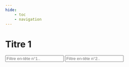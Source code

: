 ```yaml
---
hide:
    - toc
    - navigation
---
```




# Titre 1

<html>
    <head>
        <meta charset="UTF-8">
        <meta name="viewport" content="width=device-width, initial-scale=1.0">
    </head>
    <body>
        <div class="grid-filter">    
            <input type="text" id="myInput" onkeyup="myFunction()" placeholder="Filtre en-tête n°1.." title="Type in a name">
            <input type="text" id="myInput2" onkeyup="myFunction2()" placeholder="Filtre en-tête n°2.." title="Type in a country">
        </div>
        <table id="csvRoot"></table>
        <script src="https://cdn.jsdelivr.net/npm/papaparse@5.2.0/papaparse.min.js"></script>
        <script type="module" src="../js/main.js"></script>   
    </body>
</html>

<script src="https://ajax.googleapis.com/ajax/libs/jquery/3.1.0/jquery.min.js"></script>
<script type="text/javascript" src="https://cdn.datatables.net/1.10.16/js/jquery.dataTables.min.js"></script>
  
<script>
    $(document).ready(function () {
        $('#csvRoot').DataTable();
    });
</script>




